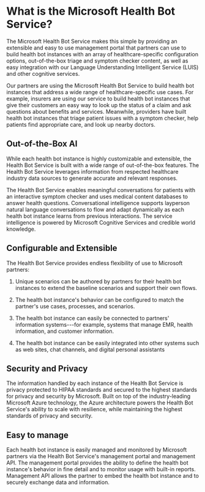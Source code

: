 # What is the Microsoft Health Bot Service?
The Microsoft Health Bot Service makes this simple by providing an extensible and easy to use management portal that partners can use to build health bot instances with an array of healthcare-specific configuration options, out-of-the-box triage and symptom checker content, as well as easy integration with our Language Understanding Intelligent Service (LUIS) and other cognitive services.

Our partners are using the Microsoft Health Bot Service to build health bot instances that address a wide range of healthcare-specific use cases. For example, insurers are using our service to build health bot instances that give their customers an easy way to look up the status of a claim and ask questions about benefits and services. Meanwhile, providers have built health bot instances that triage patient issues with a symptom checker, help patients find appropriate care, and look up nearby doctors.

## Out-of-the-Box AI 
While each health bot instance is highly customizable and extensible, the Health Bot Service is built with a wide range of out-of-the-box features. The Health Bot Service leverages information from respected healthcare industry data sources to generate accurate and relevant responses. 

The Health Bot Service enables meaningful conversations for patients with an interactive symptom checker and uses medical content databases to answer health questions. Conversational intelligence supports layperson natural language conversations to flow and adapt dynamically as each health bot instance learns from previous interactions. The service intelligence is powered by Microsoft Cognitive Services and credible world knowledge.

## Configurable and Extensible
The Health Bot Service provides endless flexibility of use to Microsoft partners:
1) Unique scenarios can be authored by partners for their health bot instances to extend the baseline scenarios and support their own flows.

2) The health bot instance's behavior can be configured to match the partner's use cases, processes, and scenarios.

3) The health bot instance can easily be connected to partners' information systems---for example, systems that manage EMR, health information, and customer information.

4) The health bot instance can be easily integrated into other systems such as web sites, chat channels, and digital personal assistants

## Security and Privacy
The information handled by each instance of the Health Bot Service is privacy protected to HIPAA standards and secured to the highest standards for privacy and security by Microsoft. Built on top of the industry-leading Microsoft Azure technology, the Azure architecture powers the Health Bot Service's ability to scale with resilience, while maintaining the highest standards of privacy and security.

## Easy to manage
Each health bot instance is easily managed and monitored by Microsoft partners via the Health Bot Service's management portal and management API. The management portal provides the ability to define the health bot instance's behavior in fine detail and to monitor usage with built-in reports. Management API allows the partner to embed the health bot instance and to securely exchange data and information.

